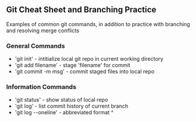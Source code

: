 ## Git Cheat Sheet and Branching Practice

Examples of common git commands, in addition to practice with branching and resolving merge conflicts

### General Commands
* 'git init' - intitialize local git repo in current working directory
* 'git add filename' - stage 'filename' for commit
* 'git commit -m msg' - commit staged files into local repo

### Information Commands
* 'git status' - show status of local repo
* 'git log' - list commit history of current branch
* 'git log --oneline' - abbreviated format ^